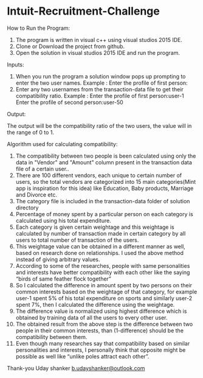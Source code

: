 # Intuit-Recruitment-Challenge


How to Run the Program:

1. The program is written in visual c++ using visual studios 2015 IDE.
2. Clone or Download the project from github.
3. Open the solution in visual studios 2015 IDE and run the program.

Inputs:

1. When you run the program a solution window pops up prompting to enter the two user names.
            Example : Enter the profile of first person:
2. Enter any two usernames from the transaction-data file to get their compatibility ratio.
            Example  : Enter the profile of first person:user-1
                     	 Enter the profile of second person:user-50

Output:

The output will be the compatibility ratio of the two users, the value will in the range of 0 to 1.


Algorithm used for calculating compatibility:

1. The compatibility between two people is been calculated using only the data in "Vendor" and "Amount" column present in the transaction data file of a certain user..
2. There are 100 different vendors, each unique to certain number of users, so the total vendors are categorized into 15 main categories(Mint app is inspiration for this idea) like Education, Baby products, Marriage and Divorce etc.
3. The category file is included in the transaction-data folder of solution directory
4. Percentage of money spent by  a particular person on each category is calculated using his total expenditure.
5. Each category is given certain weightage and this weightage is calculated by number of transaction made in certain category by all users to total number of transaction of the users.
6. This weightage value can be obtained in a different manner as well, based on research done on relationships. I used the above method instead of giving arbitrary values.
7. According to some of the researches, people with same personalities and interests have better compatibility with each other like the saying “birds of same feather flock together”
8. So I calculated the difference in amount spent by two persons on their common interests based on the weightage of that category, for example user-1 spent 5% of his total expenditure on sports and similarly user-2 spent 7%, then I calculated the difference using the weightage.
9. The difference value is normalized using highest difference which is obtained by training data of all the users to every other user.
10. The obtained result from the above step is the difference between two people in their common interests, than (1-difference) should be the compatibility between them.
11. Even though many researches say that compatibility based on similar personalities and interests, I personally think that opposite might be possible as well like “unlike poles attract each other”.

Thank-you
Uday shanker
b.udayshanker@outlook.com

  

